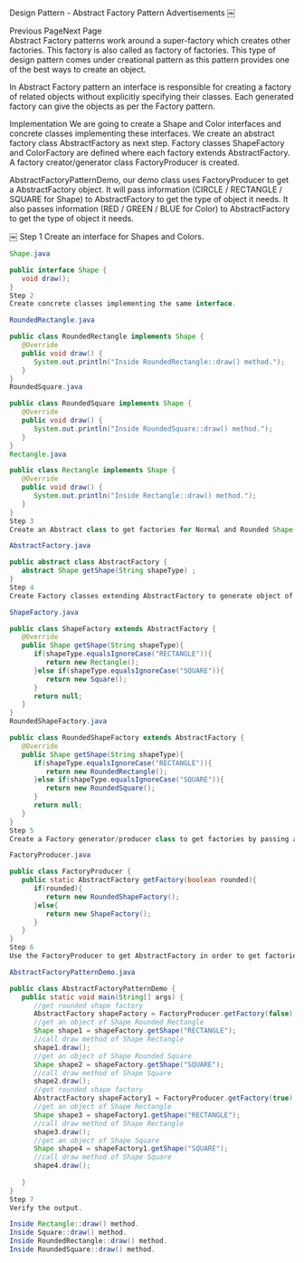 Design Pattern - Abstract Factory Pattern
Advertisements
￼
 
 Previous PageNext Page  
Abstract Factory patterns work around a super-factory which creates other factories. This factory is also called as factory of factories. This type of design pattern comes under creational pattern as this pattern provides one of the best ways to create an object.

In Abstract Factory pattern an interface is responsible for creating a factory of related objects without explicitly specifying their classes. Each generated factory can give the objects as per the Factory pattern.

Implementation
We are going to create a Shape and Color interfaces and concrete classes implementing these interfaces. We create an abstract factory class AbstractFactory as next step. Factory classes ShapeFactory and ColorFactory are defined where each factory extends AbstractFactory. A factory creator/generator class FactoryProducer is created.

AbstractFactoryPatternDemo, our demo class uses FactoryProducer to get a AbstractFactory object. It will pass information (CIRCLE / RECTANGLE / SQUARE for Shape) to AbstractFactory to get the type of object it needs. It also passes information (RED / GREEN / BLUE for Color) to AbstractFactory to get the type of object it needs.

￼
Step 1
Create an interface for Shapes and Colors.
```java
Shape.java

public interface Shape {
   void draw();
}
Step 2
Create concrete classes implementing the same interface.

RoundedRectangle.java

public class RoundedRectangle implements Shape {
   @Override
   public void draw() {
      System.out.println("Inside RoundedRectangle::draw() method.");
   }
}
RoundedSquare.java

public class RoundedSquare implements Shape {
   @Override
   public void draw() {
      System.out.println("Inside RoundedSquare::draw() method.");
   }
}
Rectangle.java

public class Rectangle implements Shape {
   @Override
   public void draw() {
      System.out.println("Inside Rectangle::draw() method.");
   }
}
Step 3
Create an Abstract class to get factories for Normal and Rounded Shape Objects.

AbstractFactory.java

public abstract class AbstractFactory {
   abstract Shape getShape(String shapeType) ;
}
Step 4
Create Factory classes extending AbstractFactory to generate object of concrete class based on given information.

ShapeFactory.java

public class ShapeFactory extends AbstractFactory {
   @Override
   public Shape getShape(String shapeType){    
      if(shapeType.equalsIgnoreCase("RECTANGLE")){
         return new Rectangle();         
      }else if(shapeType.equalsIgnoreCase("SQUARE")){
         return new Square();
      }	 
      return null;
   }
}
RoundedShapeFactory.java

public class RoundedShapeFactory extends AbstractFactory {
   @Override
   public Shape getShape(String shapeType){    
      if(shapeType.equalsIgnoreCase("RECTANGLE")){
         return new RoundedRectangle();         
      }else if(shapeType.equalsIgnoreCase("SQUARE")){
         return new RoundedSquare();
      }	 
      return null;
   }
}
Step 5
Create a Factory generator/producer class to get factories by passing an information such as Shape

FactoryProducer.java

public class FactoryProducer {
   public static AbstractFactory getFactory(boolean rounded){   
      if(rounded){
         return new RoundedShapeFactory();         
      }else{
         return new ShapeFactory();
      }
   }
}
Step 6
Use the FactoryProducer to get AbstractFactory in order to get factories of concrete classes by passing an information such as type.

AbstractFactoryPatternDemo.java

public class AbstractFactoryPatternDemo {
   public static void main(String[] args) {
      //get rounded shape factory
      AbstractFactory shapeFactory = FactoryProducer.getFactory(false);
      //get an object of Shape Rounded Rectangle
      Shape shape1 = shapeFactory.getShape("RECTANGLE");
      //call draw method of Shape Rectangle
      shape1.draw();
      //get an object of Shape Rounded Square 
      Shape shape2 = shapeFactory.getShape("SQUARE");
      //call draw method of Shape Square
      shape2.draw();
      //get rounded shape factory
      AbstractFactory shapeFactory1 = FactoryProducer.getFactory(true);
      //get an object of Shape Rectangle
      Shape shape3 = shapeFactory1.getShape("RECTANGLE");
      //call draw method of Shape Rectangle
      shape3.draw();
      //get an object of Shape Square 
      Shape shape4 = shapeFactory1.getShape("SQUARE");
      //call draw method of Shape Square
      shape4.draw();
      
   }
}
Step 7
Verify the output.

Inside Rectangle::draw() method.
Inside Square::draw() method.
Inside RoundedRectangle::draw() method.
Inside RoundedSquare::draw() method.
```